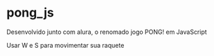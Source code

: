 # pong_js
Desenvolvido junto com alura, o renomado jogo PONG! em JavaScript

Usar W e S para movimentar sua raquete
